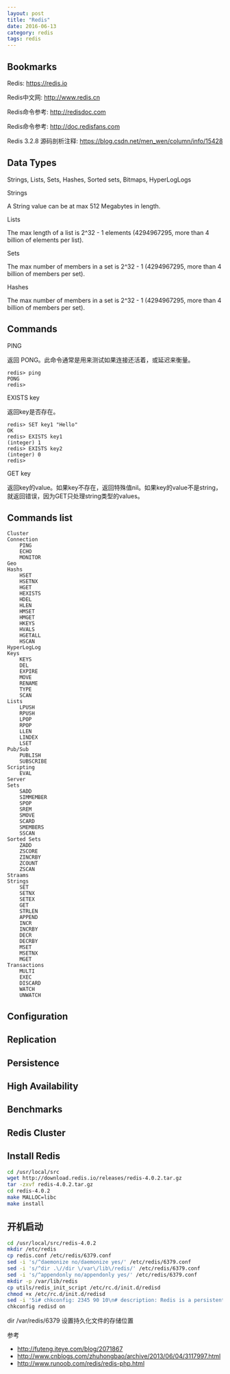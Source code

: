 ```yaml
---
layout: post
title: "Redis"
date: 2016-06-13
category: redis
tags: redis
---
```


## Bookmarks

Redis: https://redis.io

Redis中文网: http://www.redis.cn

Redis命令参考: http://redisdoc.com

Redis命令参考: http://doc.redisfans.com

Redis 3.2.8 源码剖析注释: https://blog.csdn.net/men_wen/column/info/15428

## Data Types

Strings, Lists, Sets, Hashes, Sorted sets, Bitmaps, HyperLogLogs

Strings

A String value can be at max 512 Megabytes in length.

Lists

The max length of a list is 2^32 - 1 elements (4294967295, more than 4 billion of elements per list).

Sets

The max number of members in a set is 2^32 - 1 (4294967295, more than 4 billion of members per set).

Hashes

The max number of members in a set is 2^32 - 1 (4294967295, more than 4 billion of members per set).


## Commands

PING

返回 PONG。此命令通常是用来测试如果连接还活着，或延迟来衡量。

```
redis> ping
PONG
redis>
```

EXISTS key

返回key是否存在。

```
redis> SET key1 "Hello"
OK
redis> EXISTS key1
(integer) 1
redis> EXISTS key2
(integer) 0
redis>
```

GET key

返回key的value。如果key不存在，返回特殊值nil。如果key的value不是string，就返回错误，因为GET只处理string类型的values。


## Commands list

```
Cluster
Connection
    PING
    ECHO
    MONITOR
Geo
Hashs
    HSET
    HSETNX
    HGET
    HEXISTS
    HDEL
    HLEN
    HMSET
    HMGET
    HKEYS
    HVALS
    HGETALL
    HSCAN
HyperLogLog
Keys
    KEYS
    DEL
    EXPIRE
    MOVE
    RENAME
    TYPE
    SCAN
Lists
    LPUSH
    RPUSH
    LPOP
    RPOP
    LLEN
    LINDEX
    LSET
Pub/Sub
    PUBLISH
    SUBSCRIBE
Scripting
    EVAL
Server
Sets
    SADD
    SIMMEMBER
    SPOP
    SREM
    SMOVE
    SCARD
    SMEMBERS
    SSCAN
Sorted Sets
    ZADD
    ZSCORE
    ZINCRBY
    ZCOUNT
    ZSCAN
Straams
Strings
    SET
    SETNX
    SETEX
    GET
    STRLEN
    APPEND
    INCR
    INCRBY
    DECR
    DECRBY
    MSET
    MSETNX
    MGET
Transactions
    MULTI
    EXEC
    DISCARD
    WATCH
    UNWATCH
```

## Configuration

## Replication

## Persistence

## High Availability

## Benchmarks

## Redis Cluster

## Install Redis

```bash
cd /usr/local/src
wget http://download.redis.io/releases/redis-4.0.2.tar.gz
tar -zxvf redis-4.0.2.tar.gz
cd redis-4.0.2
make MALLOC=libc
make install
```

## 开机启动

```bash
cd /usr/local/src/redis-4.0.2
mkdir /etc/redis
cp redis.conf /etc/redis/6379.conf
sed -i 's/^daemonize no/daemonize yes/' /etc/redis/6379.conf
sed -i 's/^dir .\//dir \/var\/lib\/redis/' /etc/redis/6379.conf
sed -i 's/^appendonly no/appendonly yes/' /etc/redis/6379.conf
mkdir -p /var/lib/redis
cp utils/redis_init_script /etc/rc.d/init.d/redisd
chmod +x /etc/rc.d/init.d/redisd
sed -i '5i# chkconfig: 2345 90 10\n# description: Redis is a persistent key-value database' /etc/init.d/redisd
chkconfig redisd on
```

dir /var/redis/6379 设置持久化文件的存储位置

参考
- http://futeng.iteye.com/blog/2071867
- http://www.cnblogs.com/zhuhongbao/archive/2013/06/04/3117997.html
- http://www.runoob.com/redis/redis-php.html
